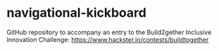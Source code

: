 # navigational-kickboard
GitHub repository to accompany an entry to the Build2gether Inclusive Innovation Challenge: https://www.hackster.io/contests/buildtogether
